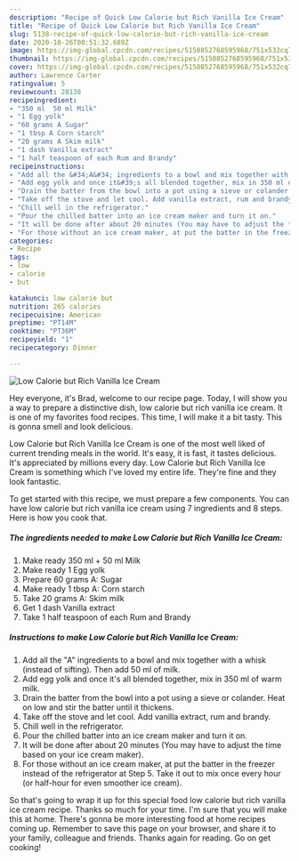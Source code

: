 ```yaml
---
description: "Recipe of Quick Low Calorie but Rich Vanilla Ice Cream"
title: "Recipe of Quick Low Calorie but Rich Vanilla Ice Cream"
slug: 5138-recipe-of-quick-low-calorie-but-rich-vanilla-ice-cream
date: 2020-10-26T08:51:32.689Z
image: https://img-global.cpcdn.com/recipes/5150852768595968/751x532cq70/low-calorie-but-rich-vanilla-ice-cream-recipe-main-photo.jpg
thumbnail: https://img-global.cpcdn.com/recipes/5150852768595968/751x532cq70/low-calorie-but-rich-vanilla-ice-cream-recipe-main-photo.jpg
cover: https://img-global.cpcdn.com/recipes/5150852768595968/751x532cq70/low-calorie-but-rich-vanilla-ice-cream-recipe-main-photo.jpg
author: Lawrence Carter
ratingvalue: 5
reviewcount: 28138
recipeingredient:
- "350 ml  50 ml Milk"
- "1 Egg yolk"
- "60 grams A Sugar"
- "1 tbsp A Corn starch"
- "20 grams A Skim milk"
- "1 dash Vanilla extract"
- "1 half teaspoon of each Rum and Brandy"
recipeinstructions:
- "Add all the &#34;A&#34; ingredients to a bowl and mix together with a whisk (instead of sifting). Then add 50 ml of milk."
- "Add egg yolk and once it&#39;s all blended together, mix in 350 ml of warm milk."
- "Drain the batter from the bowl into a pot using a sieve or colander. Heat on low and stir the batter until it thickens."
- "Take off the stove and let cool. Add vanilla extract, rum and brandy."
- "Chill well in the refrigerator."
- "Pour the chilled batter into an ice cream maker and turn it on."
- "It will be done after about 20 minutes (You may have to adjust the time based on your ice cream maker)."
- "For those without an ice cream maker, at put the batter in the freezer instead of the refrigerator at Step 5. Take it out to mix once every hour (or half-hour for even smoother ice cream)."
categories:
- Recipe
tags:
- low
- calorie
- but

katakunci: low calorie but 
nutrition: 265 calories
recipecuisine: American
preptime: "PT14M"
cooktime: "PT36M"
recipeyield: "1"
recipecategory: Dinner

---
```



![Low Calorie but Rich Vanilla Ice Cream](https://img-global.cpcdn.com/recipes/5150852768595968/751x532cq70/low-calorie-but-rich-vanilla-ice-cream-recipe-main-photo.jpg)

Hey everyone, it's Brad, welcome to our recipe page. Today, I will show you a way to prepare a distinctive dish, low calorie but rich vanilla ice cream. It is one of my favorites food recipes. This time, I will make it a bit tasty. This is gonna smell and look delicious.



Low Calorie but Rich Vanilla Ice Cream is one of the most well liked of current trending meals in the world. It's easy, it is fast, it tastes delicious. It's appreciated by millions every day. Low Calorie but Rich Vanilla Ice Cream is something which I've loved my entire life. They're fine and they look fantastic.


To get started with this recipe, we must prepare a few components. You can have low calorie but rich vanilla ice cream using 7 ingredients and 8 steps. Here is how you cook that.

<!--inarticleads1-->

##### The ingredients needed to make Low Calorie but Rich Vanilla Ice Cream:

1. Make ready 350 ml + 50 ml Milk
1. Make ready 1 Egg yolk
1. Prepare 60 grams A: Sugar
1. Make ready 1 tbsp A: Corn starch
1. Take 20 grams A: Skim milk
1. Get 1 dash Vanilla extract
1. Take 1 half teaspoon of each Rum and Brandy




<!--inarticleads2-->

##### Instructions to make Low Calorie but Rich Vanilla Ice Cream:

1. Add all the &#34;A&#34; ingredients to a bowl and mix together with a whisk (instead of sifting). Then add 50 ml of milk.
1. Add egg yolk and once it&#39;s all blended together, mix in 350 ml of warm milk.
1. Drain the batter from the bowl into a pot using a sieve or colander. Heat on low and stir the batter until it thickens.
1. Take off the stove and let cool. Add vanilla extract, rum and brandy.
1. Chill well in the refrigerator.
1. Pour the chilled batter into an ice cream maker and turn it on.
1. It will be done after about 20 minutes (You may have to adjust the time based on your ice cream maker).
1. For those without an ice cream maker, at put the batter in the freezer instead of the refrigerator at Step 5. Take it out to mix once every hour (or half-hour for even smoother ice cream).




So that's going to wrap it up for this special food low calorie but rich vanilla ice cream recipe. Thanks so much for your time. I'm sure that you will make this at home. There's gonna be more interesting food at home recipes coming up. Remember to save this page on your browser, and share it to your family, colleague and friends. Thanks again for reading. Go on get cooking!
